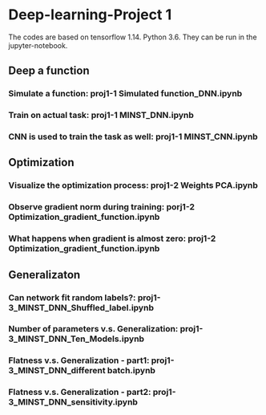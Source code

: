 # Deep-learning-Project 1

The codes are based on tensorflow 1.14. Python 3.6.  They can be run in the jupyter-notebook.

## Deep a function
### Simulate a function: proj1-1 Simulated function_DNN.ipynb
### Train on actual task: proj1-1 MINST_DNN.ipynb
### CNN is used to train the task as well: proj1-1 MINST_CNN.ipynb

## Optimization
### Visualize the optimization process: proj1-2 Weights PCA.ipynb
### Observe gradient norm during training: porj1-2 Optimization_gradient_function.ipynb
### What happens when gradient is almost zero: proj1-2 Optimization_gradient_function.ipynb

## Generalizaton
### Can network fit random labels?: proj1-3_MINST_DNN_Shuffled_label.ipynb
### Number of parameters v.s. Generalization: proj1-3_MINST_DNN_Ten_Models.ipynb
### Flatness v.s. Generalization - part1: proj1-3_MINST_DNN_different batch.ipynb
### Flatness v.s. Generalization - part2: proj1-3_MINST_DNN_sensitivity.ipynb

